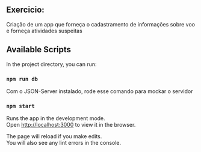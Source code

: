 ## Exercicio: 
Criação de um app que forneça o cadastramento de informações sobre voo e forneça atividades suspeitas

## Available Scripts

In the project directory, you can run:

### `npm run db`

Com o JSON-Server instalado, rode esse comando para mockar o servidor

### `npm start`

Runs the app in the development mode.<br>
Open [http://localhost:3000](http://localhost:3000) to view it in the browser.

The page will reload if you make edits.<br>
You will also see any lint errors in the console.
